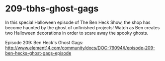 # 209-tbhs-ghost-gags

In this special Halloween episode of The Ben Heck Show, the shop has become haunted by the ghost of unfinished projects! Watch as Ben creates two Halloween decorations in order to scare away the spooky ghosts.

Episode 209: Ben Heck's Ghost Gags:
http://www.element14.com/community/docs/DOC-79094/l/episode-209-ben-hecks-ghost-gags-episode
